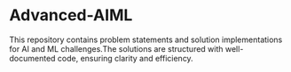 # Advanced-AIML
This repository contains problem statements and solution implementations for AI and ML challenges.The solutions are structured with well-documented code, ensuring clarity and efficiency.

